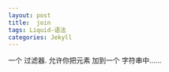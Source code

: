 ```yaml
---
layout: post
title:  join
tags: Liquid-语法
categories: Jekyll
---
```


一个  过滤器.
允许你把元素 加到一个 字符串中......
